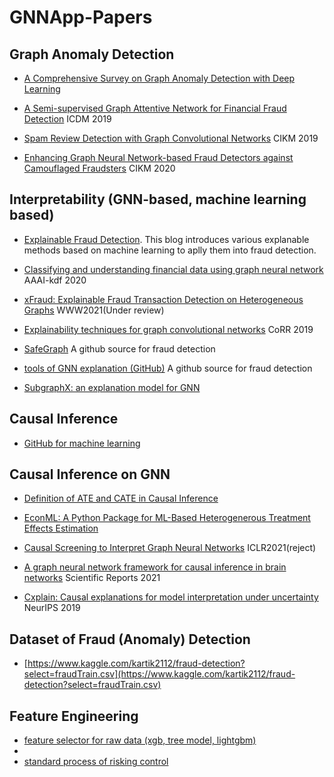 <!--
 * @Author: your name
 * @Date: 2021-06-23 18:06:04
 * @LastEditTime: 2021-06-25 17:13:47
 * @LastEditors: Please set LastEditors
 * @Description: In User Settings Edit
 * @FilePath: \GNNApp-Papers\README.md
-->
# GNNApp-Papers

## Graph Anomaly Detection
+ [A Comprehensive Survey on Graph Anomaly Detection with Deep Learning](https://arxiv.org/abs/2106.07178)

+ [A Semi-supervised Graph Attentive Network for Financial Fraud Detection](https://ieeexplore.ieee.org/document/8970829) ICDM 2019

+ [Spam Review Detection with Graph Convolutional Networks](https://arxiv.org/pdf/1908.10679.pdf) CIKM 2019

+ [Enhancing Graph Neural Network-based Fraud Detectors against Camouflaged Fraudsters](https://dl.acm.org/doi/10.1145/3340531.3411903) CIKM 2020

## Interpretability (GNN-based, machine learning based)
+ [Explainable Fraud Detection](https://www.aboutwayfair.com/2020/12/explainable-fraud-detection/). This blog introduces various explanable methods based on machine learning to aplly them into fraud detection. 

+ [Classifying and understanding financial data using graph neural network](https://aaai-kdf2020.github.io/assets/pdfs/kdf2020_paper_21.pdf) AAAI-kdf 2020

+ [xFraud: Explainable Fraud Transaction Detection on Heterogeneous Graphs](https://www.researchgate.net/publication/346302724_xFraud_Explainable_Fraud_Transaction_Detection_on_Heterogeneous_Graphs) WWW2021(Under review)

+ [Explainability techniques for graph convolutional
networks](https://arxiv.org/pdf/1905.13686.pdf) CoRR 2019 
+ [SafeGraph](https://github.com/safe-graph/graph-fraud-detection-papers) A github source for fraud detection

+ [tools of GNN explanation (GitHub)](https://github.com/RexYing/gnn-model-explainer/blob/master/train.py) A github source for fraud detection

+ [SubgraphX: an explanation model for GNN](https://github.com/divelab/DIG/blob/dig/benchmarks/xgraph/subgraphx.ipynb)

## Causal Inference
+ [GitHub for machine learning](https://github.com/rguo12/awesome-causality-algorithms)

## Causal Inference on GNN
+ [Definition of ATE and CATE in Causal Inference](https://zhuanlan.zhihu.com/p/128536988)

+ [EconML: A Python Package for ML-Based Heterogenerous Treatment Effects Estimation](https://github.com/Microsoft/EconML#references)

+ [Causal Screening to Interpret Graph Neural Networks](https://openreview.net/pdf?id=nzKv5vxZfge) ICLR2021(reject)

+ [A graph neural network framework for causal inference in brain networks](https://www.nature.com/articles/s41598-021-87411-8) Scientific Reports 2021

+ [Cxplain: Causal explanations for model interpretation under
uncertainty](https://arxiv.org/pdf/1910.12336.pdf) NeurIPS 2019

## Dataset of Fraud (Anomaly) Detection
+ [https://www.kaggle.com/kartik2112/fraud-detection?select=fraudTrain.csv](https://www.kaggle.com/kartik2112/fraud-detection?select=fraudTrain.csv)

## Feature Engineering
+ [feature selector for raw data (xgb, tree model, lightgbm)](https://github.com/xiaomingaaa/feature-selector)
+ 
+ [standard process of risking control](https://zhuanlan.zhihu.com/p/90251922)
